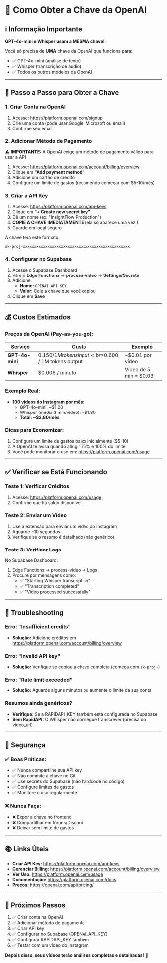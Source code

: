 # 🔑 Como Obter a Chave da OpenAI

## ℹ️ Informação Importante

**GPT-4o-mini e Whisper usam a MESMA chave!**

Você só precisa de **UMA** chave da OpenAI que funciona para:
- ✅ GPT-4o-mini (análise de texto)
- ✅ Whisper (transcrição de áudio)
- ✅ Todos os outros modelos da OpenAI

---

## 📝 Passo a Passo para Obter a Chave

### 1. Criar Conta na OpenAI

1. Acesse: https://platform.openai.com/signup
2. Crie uma conta (pode usar Google, Microsoft ou email)
3. Confirme seu email

### 2. Adicionar Método de Pagamento

⚠️ **IMPORTANTE:** A OpenAI exige um método de pagamento válido para usar a API

1. Acesse: https://platform.openai.com/account/billing/overview
2. Clique em **"Add payment method"**
3. Adicione um cartão de crédito
4. Configure um limite de gastos (recomendo começar com $5-10/mês)

### 3. Criar a API Key

1. Acesse: https://platform.openai.com/api-keys
2. Clique em **"+ Create new secret key"**
3. Dê um nome (ex: "InsightFlow Production")
4. **COPIE A CHAVE IMEDIATAMENTE** (ela só aparece uma vez!)
5. Guarde em local seguro

A chave terá este formato:
```
sk-proj-xxxxxxxxxxxxxxxxxxxxxxxxxxxxxxxxxxxxxxxxxxxxxxxx
```

### 4. Configurar no Supabase

1. Acesse o Supabase Dashboard
2. Vá em **Edge Functions** → **process-video** → **Settings/Secrets**
3. Adicione:
   - **Nome:** `OPENAI_API_KEY`
   - **Valor:** Cole a chave que você copiou
4. Clique em **Save**

---

## 💰 Custos Estimados

### Preços da OpenAI (Pay-as-you-go):

| Serviço | Custo | Exemplo |
|---------|-------|---------|
| **GPT-4o-mini** | $0.150 / 1M tokens input<br>$0.600 / 1M tokens output | ~$0.01 por vídeo |
| **Whisper** | $0.006 / minuto | Vídeo de 5 min = $0.03 |

### Exemplo Real:
- **100 vídeos do Instagram por mês:**
  - GPT-4o-mini: ~$1.00
  - Whisper (média 3 min/vídeo): ~$1.80
  - **Total: ~$2.80/mês**

### Dicas para Economizar:
1. Configure um limite de gastos baixo inicialmente ($5-10)
2. A OpenAI te avisa quando atingir 75% e 100% do limite
3. Você pode monitorar o uso em: https://platform.openai.com/usage

---

## ✅ Verificar se Está Funcionando

### Teste 1: Verificar Créditos
1. Acesse: https://platform.openai.com/usage
2. Confirme que há saldo disponível

### Teste 2: Enviar um Vídeo
1. Use a extensão para enviar um vídeo do Instagram
2. Aguarde ~10 segundos
3. Verifique se o resumo é detalhado (não genérico)

### Teste 3: Verificar Logs
No Supabase Dashboard:
1. Edge Functions → process-video → Logs
2. Procure por mensagens como:
   - ✅ "Starting Whisper transcription"
   - ✅ "Transcription completed"
   - ✅ "Video processed successfully"

---

## 🚨 Troubleshooting

### Erro: "Insufficient credits"
- **Solução:** Adicione créditos em https://platform.openai.com/account/billing/overview

### Erro: "Invalid API key"
- **Solução:** Verifique se copiou a chave completa (começa com `sk-proj-`)

### Erro: "Rate limit exceeded"
- **Solução:** Aguarde alguns minutos ou aumente o limite da sua conta

### Resumos ainda genéricos?
- **Verifique:** Se a RAPIDAPI_KEY também está configurada no Supabase
- **Sem RapidAPI:** O Whisper não consegue transcrever (precisa do video_url)

---

## 🔐 Segurança

### ✅ Boas Práticas:
- ✅ Nunca compartilhe sua API key
- ✅ Não commite a chave no Git
- ✅ Use secrets do Supabase (não hardcode no código)
- ✅ Configure limites de gastos
- ✅ Monitore o uso regularmente

### ❌ Nunca Faça:
- ❌ Expor a chave no frontend
- ❌ Compartilhar em fóruns/Discord
- ❌ Deixar sem limite de gastos

---

## 📚 Links Úteis

- **Criar API Key:** https://platform.openai.com/api-keys
- **Gerenciar Billing:** https://platform.openai.com/account/billing/overview
- **Ver Uso:** https://platform.openai.com/usage
- **Documentação:** https://platform.openai.com/docs
- **Preços:** https://openai.com/api/pricing/

---

## 🎯 Próximos Passos

1. ✅ Criar conta na OpenAI
2. ✅ Adicionar método de pagamento
3. ✅ Criar API key
4. ✅ Configurar no Supabase (OPENAI_API_KEY)
5. ✅ Configurar RAPIDAPI_KEY também
6. ✅ Testar com um vídeo do Instagram

**Depois disso, seus vídeos terão análises completas e detalhadas!** 🚀
